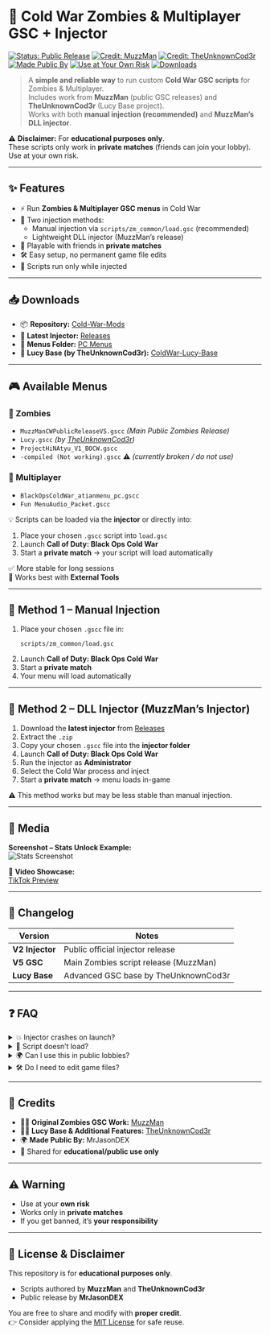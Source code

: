# 🧟 Cold War Zombies & Multiplayer GSC + Injector

[![Status: Public Release](https://img.shields.io/badge/Status-Public%20Release-green)]()
[![Credit: MuzzMan](https://img.shields.io/badge/Credit-MuzzMan-blue)]()
[![Credit: TheUnknownCod3r](https://img.shields.io/badge/Credit-TheUnknownCod3r-orange)]()
[![Made Public By](https://img.shields.io/badge/Made%20Public%20By-MrJasonDEX-purple)]()
[![Use at Your Own Risk](https://img.shields.io/badge/Use%20at%20your%20own%20risk-red)]()
[![Downloads](https://img.shields.io/github/downloads/MrJasonDEX/Cold-War-Mods/total?label=Repo%20Downloads)]()

> A **simple and reliable way** to run custom **Cold War GSC scripts** for Zombies & Multiplayer.  
> Includes work from **MuzzMan** (public GSC releases) and **TheUnknownCod3r** (Lucy Base project).  
> Works with both **manual injection (recommended)** and **MuzzMan’s DLL injector**.  

⚠️ **Disclaimer:** For **educational purposes only**.  
These scripts only work in **private matches** (friends can join your lobby).  
Use at your own risk.

---

## ✨ Features
- ⚡ Run **Zombies & Multiplayer GSC menus** in Cold War
- 🔹 Two injection methods:
  - Manual injection via `scripts/zm_common/load.gsc` (recommended)
  - Lightweight DLL injector (MuzzMan’s release)
- 👥 Playable with friends in **private matches**
- 🛠️ Easy setup, no permanent game file edits
- 💾 Scripts run only while injected

---

## 📥 Downloads
- 📦 **Repository:** [Cold-War-Mods](https://github.com/MrJasonDEX/Cold-War-Mods)  
- 🚀 **Latest Injector:** [Releases](../../releases)  
- 📂 **Menus Folder:** [PC Menus](https://github.com/MrJasonDEX/Cold-War-Mods/tree/main/PC%20Menus)  
- 🧩 **Lucy Base (by TheUnknownCod3r):** [ColdWar-Lucy-Base](https://github.com/TheUnknownCod3r/ColdWar-Lucy-Base)  

---

## 🎮 Available Menus

### 🧟 Zombies
- `MuzzManCWPublicReleaseV5.gscc` *(Main Public Zombies Release)*  
- `Lucy.gscc` *(by [TheUnknownCod3r](https://github.com/TheUnknownCod3r/ColdWar-Lucy-Base))*  
- `ProjectHiNAtyu_V1_BOCW.gscc`  
- `-compiled (Not working).gscc` ⚠️ *(currently broken / do not use)*  

### 🎯 Multiplayer
- `BlackOpsColdWar_atianmenu_pc.gscc`  
- `Fun MenuAudio_Packet.gscc`  

💡 Scripts can be loaded via the **injector** or directly into:  
1. Place your chosen `.gscc` script into `load.gsc`  
2. Launch **Call of Duty: Black Ops Cold War**  
3. Start a **private match** → your script will load automatically  

✅ More stable for long sessions  
🔧 Works best with **External Tools**

---

## 🔹 Method 1 – Manual Injection
1. Place your chosen `.gscc` file in:  
   ```
   scripts/zm_common/load.gsc
   ```
2. Launch **Call of Duty: Black Ops Cold War**  
3. Start a **private match**  
4. Your menu will load automatically  

---

## 🔹 Method 2 – DLL Injector (MuzzMan’s Injector)
1. Download the **latest injector** from [Releases](../../releases)  
2. Extract the `.zip`  
3. Copy your chosen `.gscc` file into the **injector folder**  
4. Launch **Call of Duty: Black Ops Cold War**  
5. Run the injector as **Administrator**  
6. Select the Cold War process and inject  
7. Start a **private match** → menu loads in-game  

⚠️ This method works but may be less stable than manual injection.

---

## 📸 Media
**Screenshot – Stats Unlock Example:**  
![Stats Screenshot](https://mods.is-ne.at/7g5b8PtNe)

🎥 **Video Showcase:**  
[TikTok Preview](https://vm.tiktok.com/ZNd4R91Ph/)  

---

## 📌 Changelog

| Version       | Notes                                     |
|---------------|-------------------------------------------|
| **V2 Injector** | Public official injector release          |
| **V5 GSC**      | Main Zombies script release (MuzzMan)     |
| **Lucy Base**   | Advanced GSC base by TheUnknownCod3r      |

---

## ❓ FAQ

<details>
<summary>💥 Injector crashes on launch?</summary>
Run as **Administrator** and whitelist it in your antivirus.
</details>

<details>
<summary>📂 Script doesn’t load?</summary>
Ensure the `.gscc` file is in the correct folder:
- `scripts/zm_common/load.gsc` *(Manual)*  
- or inside the **injector folder** *(DLL Injector)*
</details>

<details>
<summary>🌍 Can I use this in public lobbies?</summary>
❌ No. Only in **private matches** (friends can still join).
</details>

<details>
<summary>🛠️ Do I need to edit game files?</summary>
❌ No. Scripts only run while injected, no permanent changes.
</details>

---

## 🙌 Credits
- 🧑‍💻 **Original Zombies GSC Work:** [MuzzMan](https://github.com/Muzzman)  
- 🧑‍💻 **Lucy Base & Additional Features:** [TheUnknownCod3r](https://github.com/TheUnknownCod3r/ColdWar-Lucy-Base)  
- 🌍 **Made Public By:** MrJasonDEX  
- 📢 Shared for **educational/public use only**  

---

## ⚠️ Warning
- Use at your **own risk**  
- Works only in **private matches**  
- If you get banned, it’s **your responsibility**  

---

## 📜 License & Disclaimer
This repository is for **educational purposes only**.  
- Scripts authored by **MuzzMan** and **TheUnknownCod3r**  
- Public release by **MrJasonDEX**  

You are free to share and modify with **proper credit**.  
👉 Consider applying the [MIT License](https://opensource.org/licenses/MIT) for safe reuse.  
